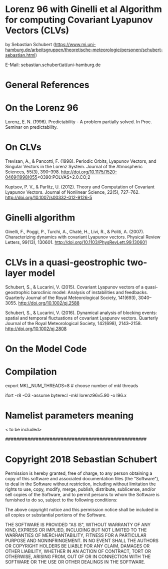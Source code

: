 # Lorenz 96 with Ginelli et al Algorithm for computing Covariant Lyapunov Vectors (CLVs)
by Sebastian Schubert (https://www.mi.uni-hamburg.de/arbeitsgruppen/theoretische-meteorologie/personen/schubert-sebastian.html)

E-Mail: sebastian.schubert)at(uni-hamburg.de

# General References #
# On the Lorenz 96 

Lorenz, E. N. (1996). Predictability - A problem partially solved. In Proc. Seminar on predictability.

# On CLVs

Trevisan, A., & Pancotti, F. (1998). Periodic Orbits, Lyapunov Vectors, and Singular Vectors in the Lorenz System. Journal of the Atmospheric Sciences, 55(3), 390–398. http://doi.org/10.1175/1520-0469(1998)055<0390:POLVAS>2.0.CO;2

Kuptsov, P. V., & Parlitz, U. (2012). Theory and Computation of Covariant Lyapunov Vectors. Journal of Nonlinear Science, 22(5), 727–762. http://doi.org/10.1007/s00332-012-9126-5

# Ginelli algorithm

Ginelli, F., Poggi, P., Turchi, A., Chaté, H., Livi, R., & Politi, A. (2007). Characterizing dynamics with covariant Lyapunov vectors. Physical Review Letters, 99(13), 130601. http://doi.org/10.1103/PhysRevLett.99.130601

# CLVs in a quasi-geostrophic two-layer model

Schubert, S., & Lucarini, V. (2015). Covariant Lyapunov vectors of a quasi-geostrophic baroclinic model: Analysis of instabilities and feedbacks. Quarterly Journal of the Royal Meteorological Society, 141(693), 3040–3055. http://doi.org/10.1002/qj.2588

Schubert, S., & Lucarini, V. (2016). Dynamical analysis of blocking events: spatial and temporal fluctuations of covariant Lyapunov vectors. Quarterly Journal of the Royal Meteorological Society, 142(698), 2143–2158. http://doi.org/10.1002/qj.2808

# On the Model Code

# Compilation

export MKL_NUM_THREADS=8 # choose number of mkl threads

ifort -r8 -O3 -assume byterecl -mkl lorenz96v5.90 -o l96.x

# Namelist parameters meaning

< to be included>


###################################################

# Copyright 2018 Sebastian Schubert

Permission is hereby granted, free of charge, to any person obtaining a copy of this software and associated documentation files (the "Software"), to deal in the Software without restriction, including without limitation the rights to use, copy, modify, merge, publish, distribute, sublicense, and/or sell copies of the Software, and to permit persons to whom the Software is furnished to do so, subject to the following conditions:

The above copyright notice and this permission notice shall be included in all copies or substantial portions of the Software.

THE SOFTWARE IS PROVIDED "AS IS", WITHOUT WARRANTY OF ANY KIND, EXPRESS OR IMPLIED, INCLUDING BUT NOT LIMITED TO THE WARRANTIES OF MERCHANTABILITY, FITNESS FOR A PARTICULAR PURPOSE AND NONINFRINGEMENT. IN NO EVENT SHALL THE AUTHORS OR COPYRIGHT HOLDERS BE LIABLE FOR ANY CLAIM, DAMAGES OR OTHER LIABILITY, WHETHER IN AN ACTION OF CONTRACT, TORT OR OTHERWISE, ARISING FROM, OUT OF OR IN CONNECTION WITH THE SOFTWARE OR THE USE OR OTHER DEALINGS IN THE SOFTWARE.

